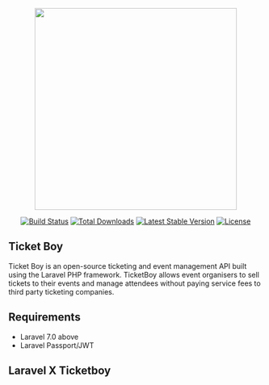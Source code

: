 
<p align="center"><img src="https://ticketboy.ng/img/tboy.16249c8e.png" width="400"></p>

<p align="center">
<a href="https://travis-ci.org/laravel/framework"><img src="https://travis-ci.org/laravel/framework.svg" alt="Build Status"></a>
<a href="https://packagist.org/packages/laravel/framework"><img src="https://poser.pugx.org/laravel/framework/d/total.svg" alt="Total Downloads"></a>
<a href="https://packagist.org/packages/laravel/framework"><img src="https://poser.pugx.org/laravel/framework/v/stable.svg" alt="Latest Stable Version"></a>
<a href="https://packagist.org/packages/laravel/framework"><img src="https://poser.pugx.org/laravel/framework/license.svg" alt="License"></a>
</p>

## Ticket Boy

Ticket Boy is an open-source ticketing and event management API built using the Laravel PHP framework. TicketBoy allows event organisers to sell tickets to their events and manage attendees without paying service fees to third party ticketing companies.

## Requirements

- Laravel 7.0 above
- Laravel Passport/JWT

## Laravel X Ticketboy


